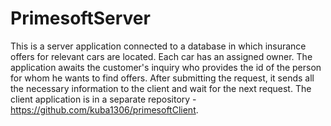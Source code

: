 # PrimesoftServer

This is a server application connected to a database in which insurance offers for relevant cars are located. Each car has an assigned owner. The application awaits the customer's inquiry who provides the id of the person for whom he wants to find offers. After submitting the request, it sends all the necessary information to the client and wait for the next request. The client application is in a separate repository - https://github.com/kuba1306/primesoftClient.
